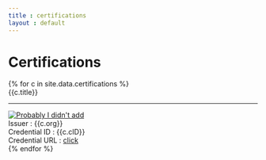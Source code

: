 ```yaml
---
title : certifications
layout : default
---
```


<div class="grand-parent">
    <h1 class="heading">Certifications</h1>
    <div class="parent">
        {% for c in site.data.certifications %}
            <div class="child">
                <div class="title">{{c.title}}</div>
                <hr class="seperator">
                <div>
                    <a href="{{site.baseurl}}/images/certifications/{{c.cImg}}">
                        <img class="certificate-img" src="{{site.baseurl}}/images/certifications/{{c.cImg}}" alt="Probably I didn't add">
                    </a>
                </div>
                <div class="details">
                    <div>Issuer : {{c.org}}</div>
                    <div>Credential ID : {{c.cID}}</div>
                    <div>Credential URL : <a class="course" href="{{c.cURL}}">click</a></div>
                </div>
            </div>
        {% endfor %}
    </div>
<div>